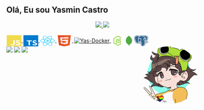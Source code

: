## Olá, Eu sou Yasmin Castro

<div align="center">
  <a href="https://github.com/yasminCastro">
  <img height="180em" src="https://github-readme-stats.vercel.app/api?username=yasminCastro&show_icons=true&theme=dark&include_all_commits=true&count_private=true"/>
  <img height="180em" src="https://github-readme-stats.vercel.app/api/top-langs/?username=yasminCastro&layout=compact&langs_count=7&theme=dark"/>
</div>

<div style="display: inline_block"><br>
  <img align="center" alt="Yas-Js" height="30" width="40" src="https://raw.githubusercontent.com/devicons/devicon/master/icons/javascript/javascript-plain.svg">
  <img align="center" alt="Yas-Ts" height="30" width="40" src="https://raw.githubusercontent.com/devicons/devicon/master/icons/typescript/typescript-plain.svg">
  <img align="center" alt="Yas-React" height="30" width="40" src="https://raw.githubusercontent.com/devicons/devicon/master/icons/react/react-original.svg">
  <img align="center" alt="Yas-HTML" height="30" width="40" src="https://raw.githubusercontent.com/devicons/devicon/master/icons/html5/html5-original.svg">
   <img align="center" alt="Yas-Docker" height="40" width="40" style="margin-left:2px"  src="https://www.svgrepo.com/show/353659/docker-icon.svg">
   <img align="center" alt="Yas-Node" height="30" width="30" style="margin-left:3px" src="./images/file_type_node_icon_130301.svg">
   <img align="center" alt="Yas-Mongo" height="30" width="40" style="margin-left:-10px" src="./images/mongodb_plain_logo_icon_146422.svg">
    <img align="center" alt="Yas-Postgres" height="30" width="40" style="margin-left:-12px" src="./images/postgresql_plain_logo_icon_146389.svg">
 
  
  <img align="right" alt="Yas-pic" height="150" style="border-radius:70px;" src="./images/download20220502121744.png">
</div>

<div> 
  <a href="https://www.instagram.com/yascastrosss" target="_blank"><img src="https://img.shields.io/badge/-Instagram-%23E4405F?style=for-the-badge&logo=instagram&logoColor=white" target="_blank"></a> 
  <a href = "mailto:yasminsdcastro@gmail.com"><img src="https://img.shields.io/badge/-Gmail-%23333?style=for-the-badge&logo=gmail&logoColor=white" target="_blank"></a>
  <a href="https://www.linkedin.com/in/yasmin-castro-b579451b8" target="_blank"><img src="https://img.shields.io/badge/-LinkedIn-%230077B5?style=for-the-badge&logo=linkedin&logoColor=white" target="_blank"></a> 
 
 
</div>

